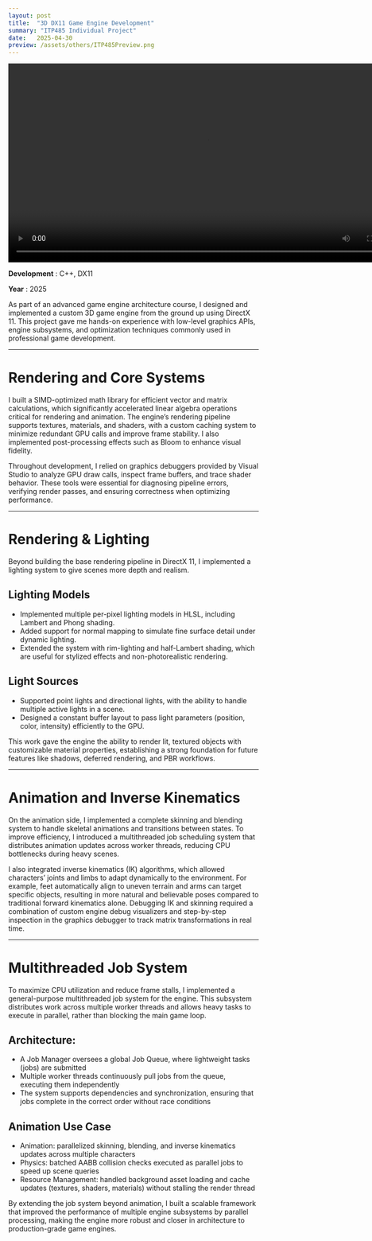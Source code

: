```yaml
---
layout: post
title:  "3D DX11 Game Engine Development"
summary: "ITP485 Individual Project"
date:   2025-04-30 
preview: /assets/others/ITP485Preview.png
---
```


<video controls width="800">
  <source src="/assets/others/ITP485Video.mp4" type="video/mp4">
  <source src="video.webm" type="video/webm">
  This browser does not support HTML video.
</video>

**Development** : C++, DX11

**Year** : 2025

As part of an advanced game engine architecture course, I designed and implemented a custom 3D game engine from the ground up using DirectX 11. This project gave me hands-on experience with low-level graphics APIs, engine subsystems, and optimization techniques commonly used in professional game development.

<hr>

# Rendering and Core Systems

I built a SIMD-optimized math library for efficient vector and matrix calculations, which significantly accelerated linear algebra operations critical for rendering and animation. The engine’s rendering pipeline supports textures, materials, and shaders, with a custom caching system to minimize redundant GPU calls and improve frame stability. I also implemented post-processing effects such as Bloom to enhance visual fidelity.

Throughout development, I relied on graphics debuggers provided by Visual Studio to analyze GPU draw calls, inspect frame buffers, and trace shader behavior. These tools were essential for diagnosing pipeline errors, verifying render passes, and ensuring correctness when optimizing performance.

<hr>

# Rendering & Lighting
Beyond building the base rendering pipeline in DirectX 11, I implemented a lighting system to give scenes more depth and realism.
## Lighting Models
* Implemented multiple per-pixel lighting models in HLSL, including Lambert and Phong shading.
* Added support for normal mapping to simulate fine surface detail under dynamic lighting.
* Extended the system with rim-lighting and half-Lambert shading, which are useful for stylized effects and non-photorealistic rendering.
## Light Sources
* Supported point lights and directional lights, with the ability to handle multiple active lights in a scene.
* Designed a constant buffer layout to pass light parameters (position, color, intensity) efficiently to the GPU.

This work gave the engine the ability to render lit, textured objects with customizable material properties, establishing a strong foundation for future features like shadows, deferred rendering, and PBR workflows.

<hr>

# Animation and Inverse Kinematics

On the animation side, I implemented a complete skinning and blending system to handle skeletal animations and transitions between states. To improve efficiency, I introduced a multithreaded job scheduling system that distributes animation updates across worker threads, reducing CPU bottlenecks during heavy scenes.

I also integrated inverse kinematics (IK) algorithms, which allowed characters’ joints and limbs to adapt dynamically to the environment. For example, feet automatically align to uneven terrain and arms can target specific objects, resulting in more natural and believable poses compared to traditional forward kinematics alone. Debugging IK and skinning required a combination of custom engine debug visualizers and step-by-step inspection in the graphics debugger to track matrix transformations in real time.

<hr>

# Multithreaded Job System
To maximize CPU utilization and reduce frame stalls, I implemented a general-purpose multithreaded job system for the engine. This subsystem distributes work across multiple worker threads and allows heavy tasks to execute in parallel, rather than blocking the main game loop.
## Architecture:
* A Job Manager oversees a global Job Queue, where lightweight tasks (jobs) are submitted
* Multiple worker threads continuously pull jobs from the queue, executing them independently
* The system supports dependencies and synchronization, ensuring that jobs complete in the correct order without race conditions
## Animation Use Case
* Animation: parallelized skinning, blending, and inverse kinematics updates across multiple characters
* Physics: batched AABB collision checks executed as parallel jobs to speed up scene queries
* Resource Management: handled background asset loading and cache updates (textures, shaders, materials) without stalling the render thread

By extending the job system beyond animation, I built a scalable framework that improved the performance of multiple engine subsystems by parallel processing, making the engine more robust and closer in architecture to production-grade game engines.
